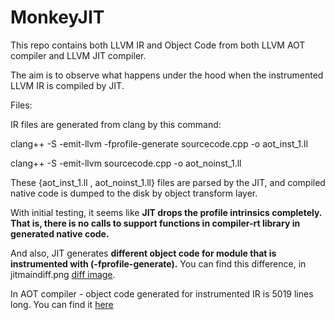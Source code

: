 # MonkeyJIT

This repo contains both LLVM IR and Object Code from both LLVM AOT compiler and LLVM JIT compiler.

The aim is to observe what happens under the hood when the instrumented LLVM IR is compiled by JIT.

Files:

IR files are generated from clang by this command:

clang++ -S -emit-llvm -fprofile-generate sourcecode.cpp -o aot_inst_1.ll

clang++ -S -emit-llvm sourcecode.cpp -o aot_noinst_1.ll

These {aot_inst_1.ll , aot_noinst_1.ll} files are parsed by the JIT, and compiled native code is dumped to the disk by object transform layer.

With initial testing, it seems like **JIT drops the profile intrinsics completely. That is, there is no calls to support functions in compiler-rt library in generated native code.**

And also, JIT generates **different object code for module that is instrumented with (-fprofile-generate).** 
You can find this difference, in jitmaindiff.png [diff image](https://github.com/preejackie/Monkey/blob/master/jitmaindiff.png). 

In AOT compiler - object code generated for instrumented IR is 5019 lines long. You can find it [here](https://github.com/preejackie/Monkey/blob/master/aot_inst_dis)
